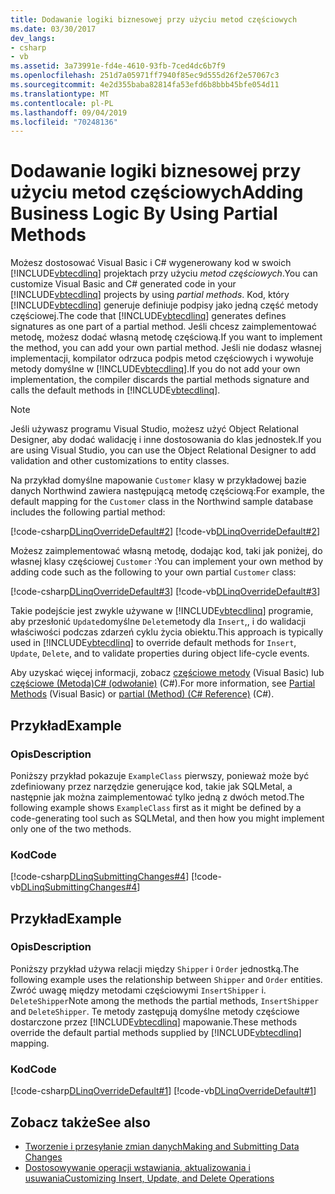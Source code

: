 ```yaml
---
title: Dodawanie logiki biznesowej przy użyciu metod częściowych
ms.date: 03/30/2017
dev_langs:
- csharp
- vb
ms.assetid: 3a73991e-fd4e-4610-93fb-7ced4dc6b7f9
ms.openlocfilehash: 251d7a05971ff7940f85ec9d555d26f2e57067c3
ms.sourcegitcommit: 4e2d355baba82814fa53efd6b8bbb45bfe054d11
ms.translationtype: MT
ms.contentlocale: pl-PL
ms.lasthandoff: 09/04/2019
ms.locfileid: "70248136"
---
```

# <a name="adding-business-logic-by-using-partial-methods"></a><span data-ttu-id="7c90d-102">Dodawanie logiki biznesowej przy użyciu metod częściowych</span><span class="sxs-lookup"><span data-stu-id="7c90d-102">Adding Business Logic By Using Partial Methods</span></span>
<span data-ttu-id="7c90d-103">Możesz dostosować Visual Basic i C# wygenerowany kod w swoich [!INCLUDE[vbtecdlinq](../../../../../../includes/vbtecdlinq-md.md)] projektach przy użyciu *metod częściowych*.</span><span class="sxs-lookup"><span data-stu-id="7c90d-103">You can customize Visual Basic and C# generated code in your [!INCLUDE[vbtecdlinq](../../../../../../includes/vbtecdlinq-md.md)] projects by using *partial methods*.</span></span> <span data-ttu-id="7c90d-104">Kod, który [!INCLUDE[vbtecdlinq](../../../../../../includes/vbtecdlinq-md.md)] generuje definiuje podpisy jako jedną część metody częściowej.</span><span class="sxs-lookup"><span data-stu-id="7c90d-104">The code that [!INCLUDE[vbtecdlinq](../../../../../../includes/vbtecdlinq-md.md)] generates defines signatures as one part of a partial method.</span></span> <span data-ttu-id="7c90d-105">Jeśli chcesz zaimplementować metodę, możesz dodać własną metodę częściową.</span><span class="sxs-lookup"><span data-stu-id="7c90d-105">If you want to implement the method, you can add your own partial method.</span></span> <span data-ttu-id="7c90d-106">Jeśli nie dodasz własnej implementacji, kompilator odrzuca podpis metod częściowych i wywołuje metody domyślne w [!INCLUDE[vbtecdlinq](../../../../../../includes/vbtecdlinq-md.md)].</span><span class="sxs-lookup"><span data-stu-id="7c90d-106">If you do not add your own implementation, the compiler discards the partial methods signature and calls the default methods in [!INCLUDE[vbtecdlinq](../../../../../../includes/vbtecdlinq-md.md)].</span></span>  
  
> [!NOTE]
> <span data-ttu-id="7c90d-107">Jeśli używasz programu Visual Studio, możesz użyć Object Relational Designer, aby dodać walidację i inne dostosowania do klas jednostek.</span><span class="sxs-lookup"><span data-stu-id="7c90d-107">If you are using Visual Studio, you can use the Object Relational Designer to add validation and other customizations to entity classes.</span></span>  
  
 <span data-ttu-id="7c90d-108">Na przykład domyślne mapowanie `Customer` klasy w przykładowej bazie danych Northwind zawiera następującą metodę częściową:</span><span class="sxs-lookup"><span data-stu-id="7c90d-108">For example, the default mapping for the `Customer` class in the Northwind sample database includes the following partial method:</span></span>  
  
 [!code-csharp[DLinqOverrideDefault#2](../../../../../../samples/snippets/csharp/VS_Snippets_Data/DLinqOverrideDefault/cs/northwind.cs#2)]
 [!code-vb[DLinqOverrideDefault#2](../../../../../../samples/snippets/visualbasic/VS_Snippets_Data/DLinqOverrideDefault/vb/northwind.vb#2)]  
  
 <span data-ttu-id="7c90d-109">Możesz zaimplementować własną metodę, dodając kod, taki jak poniżej, do własnej klasy częściowej `Customer` :</span><span class="sxs-lookup"><span data-stu-id="7c90d-109">You can implement your own method by adding code such as the following to your own partial `Customer` class:</span></span>  
  
 [!code-csharp[DLinqOverrideDefault#3](../../../../../../samples/snippets/csharp/VS_Snippets_Data/DLinqOverrideDefault/cs/Program.cs#3)]
 [!code-vb[DLinqOverrideDefault#3](../../../../../../samples/snippets/visualbasic/VS_Snippets_Data/DLinqOverrideDefault/vb/Module1.vb#3)]  
  
 <span data-ttu-id="7c90d-110">Takie podejście jest zwykle używane w [!INCLUDE[vbtecdlinq](../../../../../../includes/vbtecdlinq-md.md)] programie, aby przesłonić `Update`domyślne `Delete`metody dla `Insert`,, i do walidacji właściwości podczas zdarzeń cyklu życia obiektu.</span><span class="sxs-lookup"><span data-stu-id="7c90d-110">This approach is typically used in [!INCLUDE[vbtecdlinq](../../../../../../includes/vbtecdlinq-md.md)] to override default methods for `Insert`, `Update`, `Delete`, and to validate properties during object life-cycle events.</span></span>  
  
 <span data-ttu-id="7c90d-111">Aby uzyskać więcej informacji, zobacz [częściowe metody](../../../../../visual-basic/programming-guide/language-features/procedures/partial-methods.md) (Visual Basic) lub [częściowe (Metoda)C# (odwołanie)](../../../../../csharp/language-reference/keywords/partial-method.md) (C#).</span><span class="sxs-lookup"><span data-stu-id="7c90d-111">For more information, see [Partial Methods](../../../../../visual-basic/programming-guide/language-features/procedures/partial-methods.md) (Visual Basic) or [partial (Method) (C# Reference)](../../../../../csharp/language-reference/keywords/partial-method.md) (C#).</span></span>  
  
## <a name="example"></a><span data-ttu-id="7c90d-112">Przykład</span><span class="sxs-lookup"><span data-stu-id="7c90d-112">Example</span></span>  
  
### <a name="description"></a><span data-ttu-id="7c90d-113">Opis</span><span class="sxs-lookup"><span data-stu-id="7c90d-113">Description</span></span>  
 <span data-ttu-id="7c90d-114">Poniższy przykład pokazuje `ExampleClass` pierwszy, ponieważ może być zdefiniowany przez narzędzie generujące kod, takie jak SQLMetal, a następnie jak można zaimplementować tylko jedną z dwóch metod.</span><span class="sxs-lookup"><span data-stu-id="7c90d-114">The following example shows `ExampleClass` first as it might be defined by a code-generating tool such as SQLMetal, and then how you might implement only one of the two methods.</span></span>  
  
### <a name="code"></a><span data-ttu-id="7c90d-115">Kod</span><span class="sxs-lookup"><span data-stu-id="7c90d-115">Code</span></span>  
 [!code-csharp[DLinqSubmittingChanges#4](../../../../../../samples/snippets/csharp/VS_Snippets_Data/DLinqSubmittingChanges/cs/Program.cs#4)]
 [!code-vb[DLinqSubmittingChanges#4](../../../../../../samples/snippets/visualbasic/VS_Snippets_Data/DLinqSubmittingChanges/vb/Module1.vb#4)]  
  
## <a name="example"></a><span data-ttu-id="7c90d-116">Przykład</span><span class="sxs-lookup"><span data-stu-id="7c90d-116">Example</span></span>  
  
### <a name="description"></a><span data-ttu-id="7c90d-117">Opis</span><span class="sxs-lookup"><span data-stu-id="7c90d-117">Description</span></span>  
 <span data-ttu-id="7c90d-118">Poniższy przykład używa relacji między `Shipper` i `Order` jednostką.</span><span class="sxs-lookup"><span data-stu-id="7c90d-118">The following example uses the relationship between `Shipper` and `Order` entities.</span></span> <span data-ttu-id="7c90d-119">Zwróć uwagę między metodami częściowymi `InsertShipper` i. `DeleteShipper`</span><span class="sxs-lookup"><span data-stu-id="7c90d-119">Note among the methods the partial methods, `InsertShipper` and `DeleteShipper`.</span></span> <span data-ttu-id="7c90d-120">Te metody zastępują domyślne metody częściowe dostarczone przez [!INCLUDE[vbtecdlinq](../../../../../../includes/vbtecdlinq-md.md)] mapowanie.</span><span class="sxs-lookup"><span data-stu-id="7c90d-120">These methods override the default partial methods supplied by [!INCLUDE[vbtecdlinq](../../../../../../includes/vbtecdlinq-md.md)] mapping.</span></span>  
  
### <a name="code"></a><span data-ttu-id="7c90d-121">Kod</span><span class="sxs-lookup"><span data-stu-id="7c90d-121">Code</span></span>  
 [!code-csharp[DLinqOverrideDefault#1](../../../../../../samples/snippets/csharp/VS_Snippets_Data/DLinqOverrideDefault/cs/northwind.cs#1)]
 [!code-vb[DLinqOverrideDefault#1](../../../../../../samples/snippets/visualbasic/VS_Snippets_Data/DLinqOverrideDefault/vb/northwind.vb#1)]  
  
## <a name="see-also"></a><span data-ttu-id="7c90d-122">Zobacz także</span><span class="sxs-lookup"><span data-stu-id="7c90d-122">See also</span></span>

- [<span data-ttu-id="7c90d-123">Tworzenie i przesyłanie zmian danych</span><span class="sxs-lookup"><span data-stu-id="7c90d-123">Making and Submitting Data Changes</span></span>](making-and-submitting-data-changes.md)
- [<span data-ttu-id="7c90d-124">Dostosowywanie operacji wstawiania, aktualizowania i usuwania</span><span class="sxs-lookup"><span data-stu-id="7c90d-124">Customizing Insert, Update, and Delete Operations</span></span>](customizing-insert-update-and-delete-operations.md)
